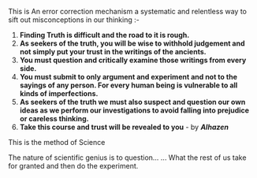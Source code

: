 

This is An error correction mechanism a systematic and relentless way to sift out misconceptions in our thinking :-

1. **Finding Truth is difficult and the road to it is rough.**
2. **As seekers of the truth, you will be wise to withhold judgement and not simply put your trust in the writings of the ancients.**
3. **You must question and critically examine those writings from every side.**  
4. **You must submit to only argument and experiment and not to the sayings of any person. For every human being is vulnerable to all kinds of imperfections.** 
5. **As seekers of the truth we must also suspect and question our own ideas as we perform our investigations to avoid falling into prejudice or careless thinking.**
6. **Take this course and trust will be revealed to you**
                    -   by ***Alhazen***

This is the method of Science


The nature of scientific genius is to question... 
... What the rest of us take for granted and then do the experiment. 




